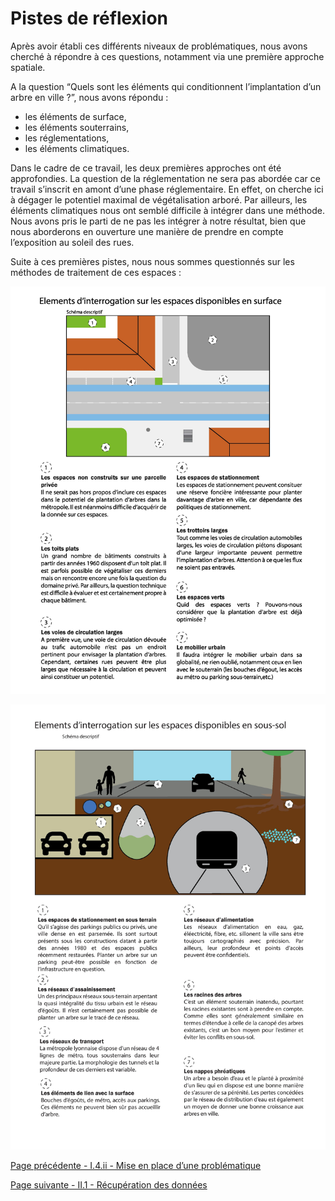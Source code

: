 # Pistes de réflexion

Après avoir établi ces différents niveaux de problématiques, nous avons cherché à répondre à ces questions, notamment via une première approche spatiale. 

A la question “Quels sont les éléments qui conditionnent l’implantation d’un arbre en ville ?”, nous avons répondu :
- les éléments de surface,
- les éléments souterrains,
- les réglementations,
- les éléments climatiques. 

Dans le cadre de ce travail, les deux premières approches ont été approfondies. La question de la réglementation ne sera pas abordée car ce travail s’inscrit en amont d’une phase réglementaire. En effet, on cherche ici à dégager le potentiel maximal de végétalisation arboré. Par ailleurs, les éléments climatiques nous ont semblé difficile à intégrer dans une méthode. Nous avons pris le parti de ne pas les intégrer à notre résultat, bien que nous aborderons en ouverture une manière de prendre en compte l’exposition au soleil des rues.

Suite à ces premières pistes, nous nous sommes questionnés sur les méthodes de traitement de ces espaces : 


![](Espaces_Dispo_Surface.jpg)

![](Espaces_Dispo_Sous_sol.jpg)

[Page précédente - I.4.ii - Mise en place d’une problématique](Problematique)

[Page suivante - II.1 - Récupération des données](Recuperation_donnees)
